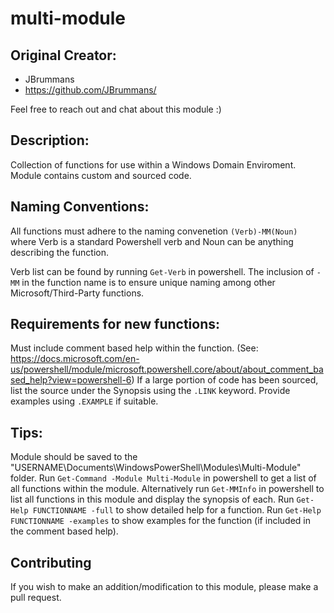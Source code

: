 # multi-module

## Original Creator:
- JBrummans
- https://github.com/JBrummans/

Feel free to reach out and chat about this module :)

## Description:
Collection of functions for use within a Windows Domain Enviroment. Module contains custom and sourced code.

## Naming Conventions:
All functions must adhere to the naming convenetion `(Verb)-MM(Noun)` where Verb is a standard Powershell verb and Noun can be anything describing the function.

Verb list can be found by running `Get-Verb` in powershell.
The inclusion of `-MM` in the function name is to ensure unique naming among other Microsoft/Third-Party functions.

## Requirements for new functions:
Must include comment based help within the function. (See: https://docs.microsoft.com/en-us/powershell/module/microsoft.powershell.core/about/about_comment_based_help?view=powershell-6)
If a large portion of code has been sourced, list the source under the Synopsis using the `.LINK` keyword.
Provide examples using `.EXAMPLE` if suitable.

##  Tips:
Module should be saved to the "USERNAME\Documents\WindowsPowerShell\Modules\Multi-Module\" folder.
Run `Get-Command -Module Multi-Module` in powershell to get a list of all functions within the module.
Alternatively run `Get-MMInfo` in powershell to list all functions in this module and display the synopsis of each.
Run `Get-Help FUNCTIONNAME -full` to show detailed help for a function.
Run `Get-Help FUNCTIONNAME -examples` to show examples for the function (if included in the comment based help).

## Contributing
If you wish to make an addition/modification to this module, please make a pull request.

